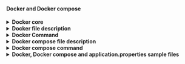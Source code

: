 #### Docker and Docker compose


<details>
<summary><b>Docker core</b></summary>
<p>
   
   - Docker Volume 
     - when we install and run our container such as mysql it stores the data under ``` /var/lib/mysql ``` dir
     - if we restart or remove docker or docker container, data will be lost(fiel/folder will be deleted).
     - To avoid this we should map data directory to host machine ``` home/mysql/data ...etc ```
     - command to map volume ``` docker run -d -p 3307:3306 --net test-net --name mysqldb --env-file envfilename -v "c:/abc":var/lib/mysql mysql mysqldb  ```
   
</p>
</details>
<details>
<summary><b>Docker file description</b></summary>
<p>
   
   - FROM openjdk:11    
     - base image which will contain jdk and OS
   - EXPOSE 8181
     - Port exposed to outside container
     
   - ADD target/*.jar app.jar
     - will take jar file from given path and add that to docker image and file name will be app.jar
  - ENTRYPOINT ["java","-jar","/app.jar"]
    - Entry point for the application   
</p>
</details>

<details>
<summary><b>Docker Command</b></summary>
<p>
   
   - ``` docker images ``` -> list down all the available images
   - ``` docker network ls ``` -> provide the available networks
   - ``` docker network ```  -> list down the available command for netowkr such as connect create.. etc
   - ``` docker network create test-network<network name> ``` -> create new network
   - ``` docker ps ``` -> shows list of running container
   - ``` docker network connect test-network<network name> mysqldb<image name> ``` -> connect the application with the given network
   - ``` docker container inspect mysqldb<image name> ``` -> show the image details
   - ``` docker rmi app<image name> ``` -> to remove image
   - ``` docker rmi mysql<image name> -f  ``` -> remove the container forcefully
   - ``` docker log app<docker image name> ``` -> show the logs
   - ``` docker restart app<image name>  ``` -> will restart the container
   
     docker run -p 9090:9090 --name app<image name> --net test-net<network name> -e MYSQL_HOST=mysqldb -e MYSQL_USER=root -e MYSQL_PASSWORD=tooroot -e MYSQL_PORT=3306 app<application image name i.e spring boot>
     ```
   - we can also refer env varriable details fom a file using command ``` docker run -p 9090:9090 --name app --net test-net --env-file env<file name> app ```
   - 
</p>
</details>


<details>
<summary><b>Docker compose file description</b></summary>
<p>

   -  ``` version ``` -> docker compose file version
   -  ```  services ``` -> we can specify n number of services. service name could be anything
   -  ``` image ``` -> image name that will be used to create docker container
   -  ``` ports: 8080:8080 ``` ->Internal and external port number
   -  ```  build: . ``` -> build using docker file availabel in current directory
   - ``` container-name: springboot-test ```-> it will give the specified container name. if this prop not present in dockercompose random name will be assigned
   - ``` restart: always ``` it will try to restart the application unitl it connect to other services on whihc it has dependency such as myslqdb etc.
   
</p>
</details>
   
   
<details>
<summary><b>Docker compose command</b></summary>
<p>

   - ``` docker-compose up ``` -> it will perform following task.
     - check if image is available in the local registry.
     - if image is not available in local registry, it will try to pull from remote.
     - if its not available in remote then it will throw error.
   -  ``` docker-compose up --build ``` -> it will first build and then run the application
   -  ``` docker-compose down  ``` -> will stop and remove container, network etc.
   - ``` docker-compose up --scale springboot-test<container name> = 5  ``` -> will create 5 container before this neeed to perform below steps
     - same command can be used to scale down as well by reducing the number in command. ie. 5 then give 3 in that case it will remove rest 2 container.
     - remove container-name prop from docker compose file as here we are creating multiple instance so name should be different of each container
     - ``` 7000-7100:8181 ``` specify the port range as each container should be running on different port
   -  ```  docker image prune -a ``` -> Remove all images without at least one container associated to them
   -  ```  docker system prune -a ``` -> Remove many more things
   
</p>
</details>

   
   <details>
<summary><b>Docker, Docker compose and application.properties sample files</b></summary>
<p>

   - Docker file
   
     ```
      FROM openjdk:17-alpine
      ADD target/springboot-testcontainer.jar springboot-testcontainer.jar
      EXPOSE 8888
      ENTRYPOINT ["java", "-jar", "springboot-testcontainer.jar"]
     ```
   - Docker compose file
     ```yml
   
                version: '3'
         services: 
           springboot-testcontainer:
             image: springboot-testcontainer
            # env_file: ./environment.env
             environment: 
              - MYSQL_PASSWORD=tooroot
              - MYSQL_ROOT_PASSWORD=tooroot
              - MYSQL_DATABASE=testcontainerdb
              - MYSQLDB_LOCAL_PORT=3306
              - MYSQLDB_DOCKER_PORT=3306
              - SPRING_LOCAL_PORT=8888
              - SPRING_DOCKER_PORT=8888
              - DB_HOST_NAME= mysqldb
             depends_on:
               - mysqldb
             restart: always
             build: . # use command docker compose up --build to build the image
                      #(build: . means it will use docker file available in current dir)
             ports:
               - 8888:8888
           mysqldb:
            #container-name: mydbcontainer
            image: mysql
            #env_file: ./environment.env
            volumes:
              - ./dbvolume:/var/lib/mysql
            ports:
             - 3306:3306
            environment:
              - MYSQL_PASSWORD=pass
              - MYSQL_ROOT_PASSWORD=tooroot
              - MYSQL_DATABASE=testcontainerdb
              - MYSQLDB_LOCAL_PORT=3306
              - MYSQLDB_DOCKER_PORT=3306
              - SPRING_LOCAL_PORT=8888
              - SPRING_DOCKER_PORT=8888
              - DB_HOST_NAME= mysqldb
     ```
   - Application.properties file
    
     ```
      server.port=8888
      spring.datasource.url=jdbc:mysql://${DB_HOST_NAME:localhost}:${$MYSQLDB_DOCKER_PORT:3306}/${MYSQL_DATABASE:test}
      spring.datasource.username=root
      spring.datasource.password=${MYSQL_ROOT_PASSWORD:tooroott}
      spring.sql.init.mode=always

     ```
</p>
</details>


